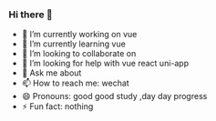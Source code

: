 ### Hi there 👋


- 🔭 I’m currently working on vue
- 🌱 I’m currently learning vue
- 👯 I’m looking to collaborate on
- 🤔 I’m looking for help with vue react uni-app
- 💬 Ask me about 
- 📫 How to reach me: wechat
- 😄 Pronouns: good good study ,day day progress
- ⚡ Fun fact: nothing

